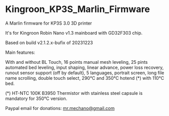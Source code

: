 # Kingroon_KP3S_Marlin_Firmware
A Marlin firmware for KP3S 3.0 3D printer

It's for Kingroon Robin Nano v1.3 mainboard with GD32F303 chip.

Based on build v2.1.2.x-bufix of 20231223

Main features:

With and without BL Touch,
16 points manual mesh leveling,
25 pints automated bed leveling,
input shaping,
linear advance,
power loss recovery,
runout sensor support (off by default),
5 languages,
portrait screen,
long file name scrolling,
double touch select,
290°C and 350°C hotend (*) with 110°C bed.

(*) HT-NTC 100K B3950 Thermistor with stainless steel capsule is mandatory for 350°C version.

Paypal email for donations: mr.mechano@gmail.com

